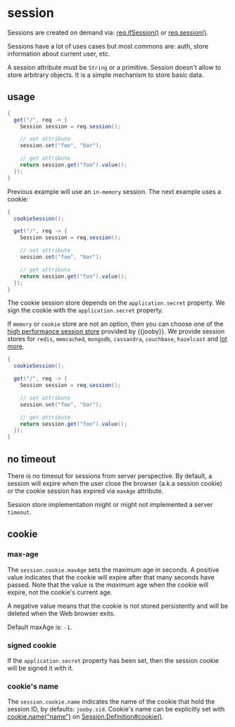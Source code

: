 # session
Sessions are created on demand via: [req.ifSession()]({{defdocs}}/Request.html#ifSession--) or [req.session()]({{defdocs}}/Request.html#session--).

Sessions have a lot of uses cases but most commons are: auth, store information about current
user, etc.

A session attribute must be ```String``` or a primitive. Session doesn't allow to store
arbitrary objects. It is a simple mechanism to store basic data.

## usage

```java
{
  get("/", req -> {
    Session session = req.session();

    // set attribute
    session.set("foo", "bar");

    // get attribute
    return session.get("foo").value();
  });
}
```

Previous example will use an `in-memory` session. The next example uses a cookie:

```java
{
  cookieSession();

  get("/", req -> {
    Session session = req.session();

    // set attribute
    session.set("foo", "bar");

    // get attribute
    return session.get("foo").value();
  });
}
```

The cookie session store depends on the `application.secret` property. We sign the cookie with the `application.secret` property.

If `memory` or `cookie` store are not an option, then you can choose one of the [high performance session store](/doc/session) provided by {{jooby}}. We provide session stores for `redis`, `memcached`, `mongodb`, `cassandra`, `couchbase`, `hazelcast` and [lot more](/doc/session).

```java
{
  cookieSession();

  get("/", req -> {
    Session session = req.session();

    // set attribute
    session.set("foo", "bar");

    // get attribute
    return session.get("foo").value();
  });
}
```

## no timeout

There is no timeout for sessions from server perspective. By default, a session will expire when
the user close the browser (a.k.a session cookie) or the cookie session has expired via `maxAge` attribute.

Session store implementation might or might not implemented a server `timeout`.

## cookie

### max-age
The <code>session.cookie.maxAge</code> sets the maximum age in seconds. A positive value
indicates that the cookie will expire after that many seconds have passed. Note that the value is
the <i>maximum</i> age when the cookie will expire, not the cookie's current age.

A negative value means that the cookie is not stored persistently and will be deleted when the
Web browser exits.

Default maxAge is: <code>-1</code>.

### signed cookie
If the <code>application.secret</code> property has been set, then the session cookie will be
signed it with it.

### cookie's name
The <code>session.cookie.name</code> indicates the name of the cookie that hold the session ID, by
defaults: <code>jooby.sid</code>. Cookie's name can be explicitly set with
[cookie.name("name")]({{defdocs}}/Cookie.Definition.html#name-java.lang.String-) on [Session.Definition#cookie()]({{defdocs}}/Session.Definition.html#cookie).
